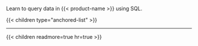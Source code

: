 
Learn to query data in {{< product-name >}} using SQL.

{{< children type="anchored-list" >}}

---

{{< children readmore=true hr=true >}}